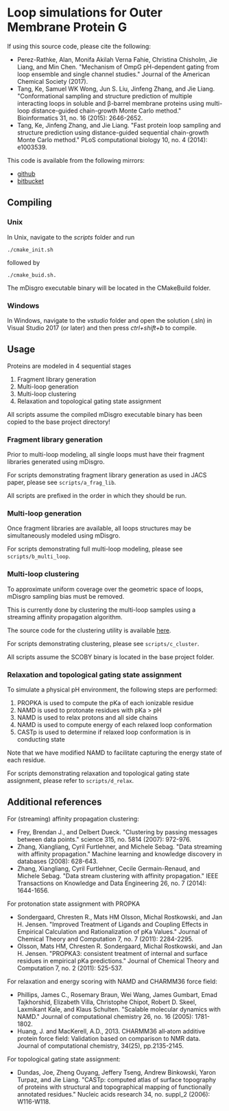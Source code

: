 # Loop simulations for Outer Membrane Protein G

If using this source code, please cite the following:

* Perez-Rathke, Alan, Monifa Akilah Verna Fahie, Christina Chisholm, Jie Liang, and Min Chen. "Mechanism of OmpG pH-dependent gating from loop ensemble and single channel studies." Journal of the American Chemical Society (2017).
* Tang, Ke, Samuel WK Wong, Jun S. Liu, Jinfeng Zhang, and Jie Liang. "Conformational sampling and structure prediction of multiple interacting loops in soluble and β-barrel membrane proteins using multi-loop distance-guided chain-growth Monte Carlo method." Bioinformatics 31, no. 16 (2015): 2646-2652.
* Tang, Ke, Jinfeng Zhang, and Jie Liang. "Fast protein loop sampling and structure prediction using distance-guided sequential chain-growth Monte Carlo method." PLoS computational biology 10, no. 4 (2014): e1003539.

This code is available from the following mirrors:
* [github](https://github.com/uic-lianglab/ompg-public)
* [bitbucket](https://bitbucket.org/aperezrathke/ompg-public)

## Compiling

### Unix

In Unix, navigate to the *scripts* folder and run

```
./cmake_init.sh
```

followed by

```
./cmake_buid.sh.
```

The mDisgro executable binary will be located in the CMakeBuild folder.

### Windows

In Windows, navigate to the *vstudio* folder and open the solution (.sln) in Visual Studio 2017 (or later) and then press *ctrl+shift+b* to compile.


## Usage

Proteins are modeled in 4 sequential stages

1. Fragment library generation
2. Multi-loop generation
3. Multi-loop clustering
4. Relaxation and topological gating state assignment

All scripts assume the compiled mDisgro executable binary has been copied to the base project directory!

### Fragment library generation

Prior to multi-loop modeling, all single loops must have their fragment libraries generated using mDisgro.

For scripts demonstrating fragment library generation as used in JACS paper, please see `scripts/a_frag_lib`.

All scripts are prefixed in the order in which they should be run.

### Multi-loop generation

Once fragment libraries are available, all loops structures may be simultaneously modeled using mDisgro.

For scripts demonstrating full multi-loop modeling, please see `scripts/b_multi_loop`.

### Multi-loop clustering

To approximate uniform coverage over the geometric space of loops, mDisgro sampling bias must be removed.

This is currently done by clustering the multi-loop samples using a streaming affinity propagation algorithm.

The source code for the clustering utility is available [here](https://bitbucket.org/aperezrathke/scoby).

For scripts demonstrating clustering, please see `scripts/c_cluster`.

All scripts assume the SCOBY binary is located in the base project folder.

### Relaxation and topological gating state assignment

To simulate a physical pH environment, the following steps are performed:

1. PROPKA is used to compute the pKa of each ionizable residue
2. NAMD is used to protonate residues with pKa > pH
3. NAMD is used to relax protons and all side chains
4. NAMD is used to compute energy of each relaxed loop conformation
5. CASTp is used to determine if relaxed loop conformation is in conducting state

Note that we have modified NAMD to facilitate capturing the energy state of each residue.

For scripts demonstrating relaxation and topological gating state assignment, please refer to `scripts/d_relax`.

## Additional references

For (streaming) affinity propagation clustering:

* Frey, Brendan J., and Delbert Dueck. "Clustering by passing messages between data points." science 315, no. 5814 (2007): 972-976.
* Zhang, Xiangliang, Cyril Furtlehner, and Michele Sebag. "Data streaming with affinity propagation." Machine learning and knowledge discovery in databases (2008): 628-643.
* Zhang, Xiangliang, Cyril Furtlehner, Cecile Germain-Renaud, and Michele Sebag. "Data stream clustering with affinity propagation." IEEE Transactions on Knowledge and Data Engineering 26, no. 7 (2014): 1644-1656.

For protonation state assignment with PROPKA

* Sondergaard, Chresten R., Mats HM Olsson, Michal Rostkowski, and Jan H. Jensen. "Improved Treatment of Ligands and Coupling Effects in Empirical Calculation and Rationalization of pKa Values." Journal of Chemical Theory and Computation 7, no. 7 (2011): 2284-2295.
* Olsson, Mats HM, Chresten R. Sondergaard, Michal Rostkowski, and Jan H. Jensen. "PROPKA3: consistent treatment of internal and surface residues in empirical pKa predictions." Journal of Chemical Theory and Computation 7, no. 2 (2011): 525-537.

For relaxation and energy scoring with NAMD and CHARMM36 force field:

* Phillips, James C., Rosemary Braun, Wei Wang, James Gumbart, Emad Tajkhorshid, Elizabeth Villa, Christophe Chipot, Robert D. Skeel, Laxmikant Kale, and Klaus Schulten. "Scalable molecular dynamics with NAMD." Journal of computational chemistry 26, no. 16 (2005): 1781-1802.
* Huang, J. and MacKerell, A.D., 2013. CHARMM36 all‐atom additive protein force field: Validation based on comparison to NMR data. Journal of computational chemistry, 34(25), pp.2135-2145.

For topological gating state assignment:

* Dundas, Joe, Zheng Ouyang, Jeffery Tseng, Andrew Binkowski, Yaron Turpaz, and Jie Liang. "CASTp: computed atlas of surface topography of proteins with structural and topographical mapping of functionally annotated residues." Nucleic acids research 34, no. suppl_2 (2006): W116-W118.

